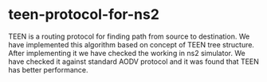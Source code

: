teen-protocol-for-ns2
=====================
TEEN is a routing protocol for finding path from source to destination.
We have implemented this algorithm based on concept of TEEN tree structure.
After implementing it we have checked the working in ns2 simulator.
We have checked it against standard AODV protocol and it was found that TEEN has better performance.

